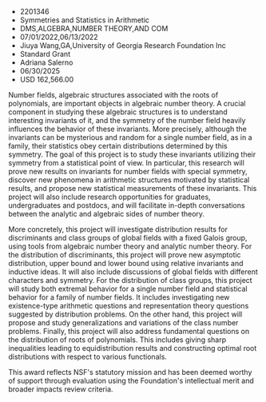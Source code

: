 
* 2201346
* Symmetries and Statistics in Arithmetic
* DMS,ALGEBRA,NUMBER THEORY,AND COM
* 07/01/2022,06/13/2022
* Jiuya Wang,GA,University of Georgia Research Foundation Inc
* Standard Grant
* Adriana Salerno
* 06/30/2025
* USD 162,566.00

Number fields, algebraic structures associated with the roots of polynomials,
are important objects in algebraic number theory. A crucial component in
studying these algebraic structures is to understand interesting invariants of
it, and the symmetry of the number field heavily influences the behavior of
these invariants. More precisely, although the invariants can be mysterious and
random for a single number field, as in a family, their statistics obey certain
distributions determined by this symmetry. The goal of this project is to study
these invariants utilizing their symmetry from a statistical point of view. In
particular, this research will prove new results on invariants for number fields
with special symmetry, discover new phenomena in arithmetic structures motivated
by statistical results, and propose new statistical measurements of these
invariants. This project will also include research opportunities for graduates,
undergraduates and postdocs, and will facilitate in-depth conversations between
the analytic and algebraic sides of number theory.

More concretely, this project will investigate distribution results for
discriminants and class groups of global fields with a fixed Galois group, using
tools from algebraic number theory and analytic number theory. For the
distribution of discriminants, this project will prove new asymptotic
distribution, upper bound and lower bound using relative invariants and
inductive ideas. It will also include discussions of global fields with
different characters and symmetry. For the distribution of class groups, this
project will study both extremal behavior for a single number field and
statistical behavior for a family of number fields. It includes investigating
new existence-type arithmetic questions and representation theory questions
suggested by distribution problems. On the other hand, this project will propose
and study generalizations and variations of the class number problems. Finally,
this project will also address fundamental questions on the distribution of
roots of polynomials. This includes giving sharp inequalities leading to
equidistribution results and constructing optimal root distributions with
respect to various functionals.

This award reflects NSF's statutory mission and has been deemed worthy of
support through evaluation using the Foundation's intellectual merit and broader
impacts review criteria.
